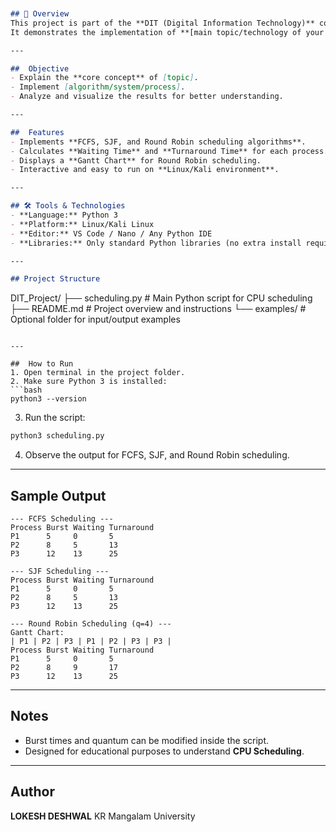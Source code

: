 ```markdown


## 📝 Overview
This project is part of the **DIT (Digital Information Technology)** course.  
It demonstrates the implementation of **[main topic/technology of your project, e.g., CPU Scheduling, Database Management, Web Application]** with practical examples and output visualization.

---

##  Objective
- Explain the **core concept** of [topic].  
- Implement [algorithm/system/process].  
- Analyze and visualize the results for better understanding.

---

##  Features
- Implements **FCFS, SJF, and Round Robin scheduling algorithms**.  
- Calculates **Waiting Time** and **Turnaround Time** for each process.  
- Displays a **Gantt Chart** for Round Robin scheduling.  
- Interactive and easy to run on **Linux/Kali environment**.

---

## 🛠 Tools & Technologies
- **Language:** Python 3  
- **Platform:** Linux/Kali Linux  
- **Editor:** VS Code / Nano / Any Python IDE  
- **Libraries:** Only standard Python libraries (no extra install required)

---

## Project Structure
```

DIT_Project/
├── scheduling.py        # Main Python script for CPU scheduling
├── README.md            # Project overview and instructions
└── examples/            # Optional folder for input/output examples

````

---

##  How to Run
1. Open terminal in the project folder.  
2. Make sure Python 3 is installed:  
```bash
python3 --version
````

3. Run the script:

```bash
python3 scheduling.py
```

4. Observe the output for FCFS, SJF, and Round Robin scheduling.

---

## Sample Output

```
--- FCFS Scheduling ---
Process Burst Waiting Turnaround
P1      5     0       5
P2      8     5       13
P3      12    13      25

--- SJF Scheduling ---
Process Burst Waiting Turnaround
P1      5     0       5
P2      8     5       13
P3      12    13      25

--- Round Robin Scheduling (q=4) ---
Gantt Chart:
| P1 | P2 | P3 | P1 | P2 | P3 | P3 |
Process Burst Waiting Turnaround
P1      5     0       5
P2      8     9       17
P3      12    13      25
```

---

##  Notes

* Burst times and quantum can be modified inside the script.
* Designed for educational purposes to understand **CPU Scheduling**.

---

##  Author

**LOKESH DESHWAL**
KR Mangalam University

